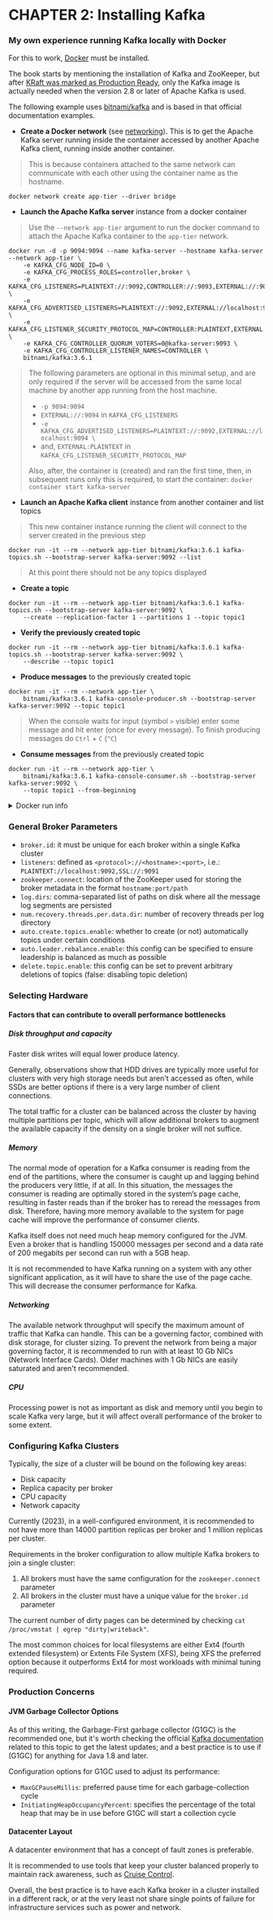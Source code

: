 # CHAPTER 2: Installing Kafka

### My own experience running Kafka locally with Docker

For this to work, [Docker](https://www.docker.com/) must be installed.

The book starts by mentioning the installation of Kafka and ZooKeeper, but after
[KRaft was marked as Production Ready](https://cwiki.apache.org/confluence/display/KAFKA/KIP-833%3A+Mark+KRaft+as+Production+Ready),
only the Kafka image is actually needed when the version 2.8 or later of Apache Kafka is used.

The following example uses [bitnami/kafka](https://hub.docker.com/r/bitnami/kafka) and is based in that official
documentation examples.

- **Create a Docker network** (see [networking](https://docs.docker.com/network/)). This is to get the Apache Kafka
  server
  running inside the container accessed by another Apache Kafka client, running inside another container.

> This is because containers attached to the same network can communicate with each other using the container name as
> the hostname.

```shell
docker network create app-tier --driver bridge
```

- **Launch the Apache Kafka server** instance from a docker container

> Use the `--network app-tier` argument to run the docker command to attach the Apache Kafka container to the `app-tier`
> network.

```shell
docker run -d -p 9094:9094 --name kafka-server --hostname kafka-server --network app-tier \
    -e KAFKA_CFG_NODE_ID=0 \
    -e KAFKA_CFG_PROCESS_ROLES=controller,broker \
    -e KAFKA_CFG_LISTENERS=PLAINTEXT://:9092,CONTROLLER://:9093,EXTERNAL://:9094 \
    -e KAFKA_CFG_ADVERTISED_LISTENERS=PLAINTEXT://:9092,EXTERNAL://localhost:9094 \
    -e KAFKA_CFG_LISTENER_SECURITY_PROTOCOL_MAP=CONTROLLER:PLAINTEXT,EXTERNAL:PLAINTEXT,PLAINTEXT:PLAINTEXT \
    -e KAFKA_CFG_CONTROLLER_QUORUM_VOTERS=0@kafka-server:9093 \
    -e KAFKA_CFG_CONTROLLER_LISTENER_NAMES=CONTROLLER \
    bitnami/kafka:3.6.1
```

> The following parameters are optional in this minimal setup, and are only required if the server will be accessed from
> the same local machine by another app running from the host machine.
> - `-p 9094:9094`
> - `EXTERNAL://:9094` in `KAFKA_CFG_LISTENERS`
> - `-e KAFKA_CFG_ADVERTISED_LISTENERS=PLAINTEXT://:9092,EXTERNAL://localhost:9094 \`
> - and, `EXTERNAL:PLAINTEXT` in `KAFKA_CFG_LISTENER_SECURITY_PROTOCOL_MAP`
>
> Also, after, the container is (created) and ran the first time, then, in subsequent runs only this is required, to
> start the container: `docker container start kafka-server`

- **Launch an Apache Kafka client** instance from another container and list topics

> This new container instance running the client will connect to the server created in the previous step

```shell
docker run -it --rm --network app-tier bitnami/kafka:3.6.1 kafka-topics.sh --bootstrap-server kafka-server:9092 --list
```

> At this point there should not be any topics displayed

- **Create a topic**

```shell
docker run -it --rm --network app-tier bitnami/kafka:3.6.1 kafka-topics.sh --bootstrap-server kafka-server:9092 \
    --create --replication-factor 1 --partitions 1 --topic topic1
```

- **Verify the previously created topic**

```shell
docker run -it --rm --network app-tier bitnami/kafka:3.6.1 kafka-topics.sh --bootstrap-server kafka-server:9092 \
    --describe --topic topic1
```

- **Produce messages** to the previously created topic

```shell
docker run -it --rm --network app-tier \
    bitnami/kafka:3.6.1 kafka-console-producer.sh --bootstrap-server kafka-server:9092 --topic topic1
```

> When the console waits for input (symbol `>` visible) enter some message and hit enter (once for every message).
> To finish producing messages do `Ctrl` + `C` (`^C`)

- **Consume messages** from the previously created topic

```shell
docker run -it --rm --network app-tier \
    bitnami/kafka:3.6.1 kafka-console-consumer.sh --bootstrap-server kafka-server:9092 \
    --topic topic1 --from-beginning
```

<details>
<summary>Docker run info</summary>
See https://docs.docker.com/engine/reference/commandline/run/ for more details.

-d: run container in background and print container ID

-it: instructs Docker to allocate a pseudo-TTY connected to the container's stdin; creating an interactive bash shell in
the container.

--rm: automatically remove the container when it exits
</details>

### General Broker Parameters

- `broker.id`: it must be unique for each broker within a single Kafka cluster
- `listeners`: defined as `<protocol>://<hostname>:<port>`, i.e.: `PLAINTEXT://localhost:9092,SSL://:9091`
- `zookeeper.connect`: location of the ZooKeeper used for storing the broker metadata in the format `hostname:port/path`
- `log.dirs`: comma-separated list of paths on disk where all the message log segments are persisted
- `num.recovery.threads.per.data.dir`: number of recovery threads per log directory
- `auto.create.topics.enable`: whether to create (or not) automatically topics under certain conditions
- `auto.leader.rebalance.enable`: this config can be specified to ensure leadership is balanced as much as possible
- `delete.topic.enable`: this config can be set to prevent arbitrary deletions of topics (false: disabling topic
  deletion)

### Selecting Hardware

#### Factors that can contribute to overall performance bottlenecks

##### Disk throughput and capacity

Faster disk writes will equal lower produce latency.

Generally, observations show that HDD drives are typically more useful for clusters with very high storage needs but
aren't accessed as often, while SSDs are better options if there is a very large number of client connections.

The total traffic for a cluster can be balanced across the cluster by having multiple partitions per topic, which will
allow additional brokers to augment the available capacity if the density on a single broker will not suffice.

##### Memory

The normal mode of operation for a Kafka consumer is reading from the end of the partitions, where the consumer is
caught up and lagging behind the producers very little, if at all. In this situation, the messages the consumer is
reading are optimally stored in the system’s page cache, resulting in faster reads than if the broker has to reread the
messages from disk. Therefore, having more memory available to the system for page cache will improve the performance
of consumer clients.

Kafka itself does not need much heap memory configured for the JVM. Even a broker that is handling 150000 messages per
second and a data rate of 200 megabits per second can run with a 5GB heap.

It is not recommended to have Kafka running on a system with any other significant application, as it will have to
share the use of the page cache. This will decrease the consumer performance for Kafka.

##### Networking

The available network throughput will specify the maximum amount of traffic that Kafka can handle. This can be a
governing factor, combined with disk storage, for cluster sizing. To prevent the network from being a major governing
factor, it is recommended to run with at least 10 Gb NICs (Network Interface Cards). Older machines with 1 Gb NICs are
easily saturated and aren't recommended.

##### CPU

Processing power is not as important as disk and memory until you begin to scale Kafka very large, but it will affect
overall performance of the broker to some extent.

### Configuring Kafka Clusters

Typically, the size of a cluster will be bound on the following key areas:

- Disk capacity
- Replica capacity per broker
- CPU capacity
- Network capacity

Currently (2023), in a well-configured environment, it is recommended to not have more than 14000 partition replicas per
broker and 1 million replicas per cluster.

Requirements in the broker configuration to allow multiple Kafka brokers to join a single cluster:

1. All brokers must have the same configuration for the `zookeeper.connect` parameter
2. All brokers in the cluster must have a unique value for the `broker.id` parameter

The current number of dirty pages can be determined by checking `cat /proc/vmstat | egrep "dirty|writeback"`.

The most common choices for local filesystems are either Ext4 (fourth extended filesystem) or Extents File System (XFS),
being XFS the preferred option because it outperforms Ext4 for most workloads with minimal tuning required.

### Production Concerns

#### JVM Garbage Collector Options

As of this writing, the Garbage-First garbage collector (G1GC) is the recommended one, but it's worth checking the
official [Kafka documentation](https://kafka.apache.org/documentation.html#java) related to this topic to get the
latest updates; and a best practice is to use if (G1GC) for anything for Java 1.8 and later.

Configuration options for G1GC used to adjust its performance:

- `MaxGCPauseMillis`: preferred pause time for each garbage-collection cycle
- `InitiatingHeapOccupancyPercent`: specifies the percentage of the total heap that may be in use before G1GC will start
  a collection cycle

#### Datacenter Layout

A datacenter environment that has a concept of fault zones is preferable.

It is recommended to use tools that keep your cluster balanced properly to maintain rack awareness, such as
[Cruise Control](https://github.com/linkedin/cruise-control).

Overall, the best practice is to have each Kafka broker in a cluster installed in a different rack, or at the very
least not share single points of failure for infrastructure services such as power and network.
